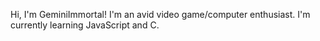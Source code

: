 Hi, I'm GeminiImmortal! I'm an avid video game/computer enthusiast.
I'm currently learning JavaScript and C.
